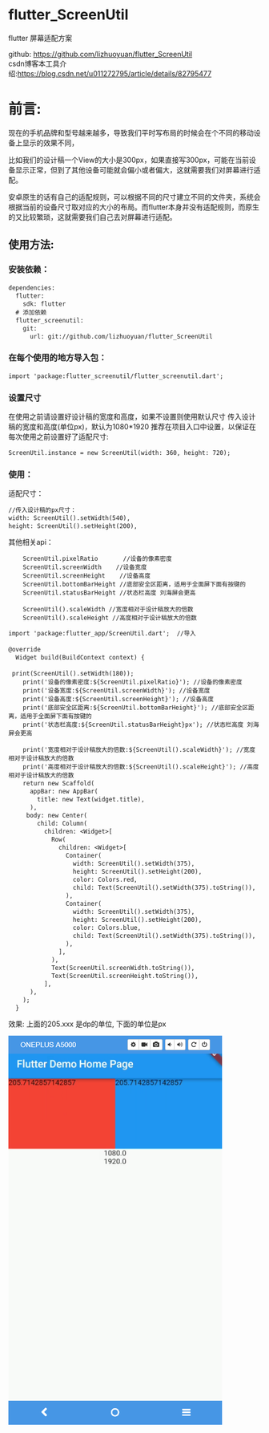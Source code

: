 
# flutter_ScreenUtil
flutter 屏幕适配方案

github: https://github.com/lizhuoyuan/flutter_ScreenUtil </br>
csdn博客本工具介绍:https://blog.csdn.net/u011272795/article/details/82795477

# 前言:

现在的手机品牌和型号越来越多，导致我们平时写布局的时候会在个不同的移动设备上显示的效果不同，

比如我们的设计稿一个View的大小是300px，如果直接写300px，可能在当前设备显示正常，但到了其他设备可能就会偏小或者偏大，这就需要我们对屏幕进行适配。

安卓原生的话有自己的适配规则，可以根据不同的尺寸建立不同的文件夹，系统会根据当前的设备尺寸取对应的大小的布局。而flutter本身并没有适配规则，而原生的又比较繁琐，这就需要我们自己去对屏幕进行适配。



## 使用方法:

### 安装依赖：
```
dependencies:
  flutter:
    sdk: flutter
  # 添加依赖
  flutter_screenutil:
    git:
      url: git://github.com/lizhuoyuan/flutter_ScreenUtil
```

### 在每个使用的地方导入包：
```
import 'package:flutter_screenutil/flutter_screenutil.dart';

```

### 设置尺寸
在使用之前请设置好设计稿的宽度和高度，如果不设置则使用默认尺寸
传入设计稿的宽度和高度(单位px)，默认为1080*1920
推荐在项目入口中设置，以保证在每次使用之前设置好了适配尺寸:

```
ScreenUtil.instance = new ScreenUtil(width: 360, height: 720);
```

### 使用：

适配尺寸：
```
//传入设计稿的px尺寸：
width: ScreenUtil().setWidth(540),
height: ScreenUtil().setHeight(200),
```

其他相关api：
```
    ScreenUtil.pixelRatio       //设备的像素密度
    ScreenUtil.screenWidth    //设备宽度
    ScreenUtil.screenHeight    //设备高度
    ScreenUtil.bottomBarHeight //底部安全区距离，适用于全面屏下面有按键的
    ScreenUtil.statusBarHeight //状态栏高度 刘海屏会更高

    ScreenUtil().scaleWidth //宽度相对于设计稿放大的倍数
    ScreenUtil().scaleHeight //高度相对于设计稿放大的倍数

```

```
import 'package:flutter_app/ScreenUtil.dart';  //导入

@override
  Widget build(BuildContext context) { 
   
 print(ScreenUtil().setWidth(180));
    print('设备的像素密度:${ScreenUtil.pixelRatio}'); //设备的像素密度
    print('设备宽度:${ScreenUtil.screenWidth}'); //设备宽度
    print('设备高度:${ScreenUtil.screenHeight}'); //设备高度
    print('底部安全区距离:${ScreenUtil.bottomBarHeight}'); //底部安全区距离，适用于全面屏下面有按键的
    print('状态栏高度:${ScreenUtil.statusBarHeight}px'); //状态栏高度 刘海屏会更高

    print('宽度相对于设计稿放大的倍数:${ScreenUtil().scaleWidth}'); //宽度相对于设计稿放大的倍数
    print('高度相对于设计稿放大的倍数:${ScreenUtil().scaleHeight}'); //高度相对于设计稿放大的倍数
    return new Scaffold(
      appBar: new AppBar(
        title: new Text(widget.title),
      ),
     body: new Center(
        child: Column(
          children: <Widget>[
            Row(
              children: <Widget>[
                Container(
                  width: ScreenUtil().setWidth(375),
                  height: ScreenUtil().setHeight(200),
                  color: Colors.red,
                  child: Text(ScreenUtil().setWidth(375).toString()),
                ),
                Container(
                  width: ScreenUtil().setWidth(375),
                  height: ScreenUtil().setHeight(200),
                  color: Colors.blue,
                  child: Text(ScreenUtil().setWidth(375).toString()),
                ),
              ],
            ),
            Text(ScreenUtil.screenWidth.toString()),
            Text(ScreenUtil.screenHeight.toString()),
          ],
      ),
    );
  }
```
效果:
上面的205.xxx 是dp的单位,
下面的单位是px

![效果](微信图片_20180921000611.png)

